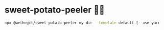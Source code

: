 # sweet-potato-peeler 🍠🍴
```sh
npx @wethegit/sweet-potato-peeler my-dir --template default [--use-yarn | --use-pnpm | --no-install]
```
